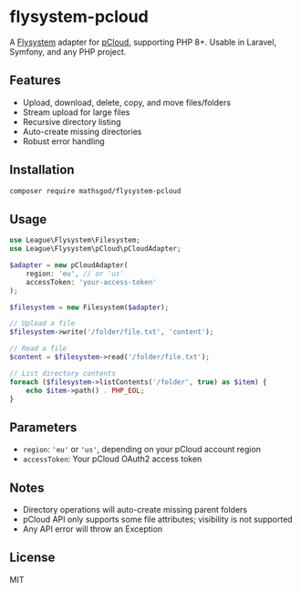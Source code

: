 # flysystem-pcloud

A [Flysystem](https://flysystem.thephpleague.com/) adapter for [pCloud](https://www.pcloud.com/), supporting PHP 8+. Usable in Laravel, Symfony, and any PHP project.

## Features

- Upload, download, delete, copy, and move files/folders
- Stream upload for large files
- Recursive directory listing
- Auto-create missing directories
- Robust error handling

## Installation

```bash
composer require mathsgod/flysystem-pcloud
```

## Usage

```php
use League\Flysystem\Filesystem;
use League\Flysystem\pCloud\pCloudAdapter;

$adapter = new pCloudAdapter(
    region: 'eu', // or 'us'
    accessToken: 'your-access-token'
);

$filesystem = new Filesystem($adapter);

// Upload a file
$filesystem->write('/folder/file.txt', 'content');

// Read a file
$content = $filesystem->read('/folder/file.txt');

// List directory contents
foreach ($filesystem->listContents('/folder', true) as $item) {
    echo $item->path() . PHP_EOL;
}
```

## Parameters

- `region`: `'eu'` or `'us'`, depending on your pCloud account region
- `accessToken`: Your pCloud OAuth2 access token

## Notes

- Directory operations will auto-create missing parent folders
- pCloud API only supports some file attributes; visibility is not supported
- Any API error will throw an Exception

## License

MIT
